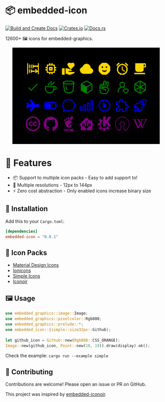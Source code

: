 # 📦 embedded-icon

[![Build and Create Docs](https://github.com/patrickelectric/embedded-icon/actions/workflows/doc.yml/badge.svg)](https://github.com/patrickelectric/embedded-icon/actions/workflows/doc.yml)
[![Crates.io](https://img.shields.io/crates/v/embedded_icon.svg)](https://crates.io/crates/embedded_icon)
[![Docs.rs](https://img.shields.io/badge/Doc-GH%20Pages-green)](https://patrickelectric.work/embedded-icon/embedded_icon/index.html)

12600+ 🖼 icons for embedded-graphics.

<p align="center">
  <img width="460" height="300" src="./doc/screenshot.png">
</p>

# 🚀 Features
- 📦 Support to multiple icon packs - Easy to add support to!
- 🎨 Multiple resolutions - 12px to 144px
- ⚡ Zero cost abstraction - Only enabled icons increase binary size

## 💾 Installation
Add this to your `Cargo.toml`:

```toml
[dependencies]
embedded-icon = "0.0.1"
```

## 🎨 Icon Packs
- [Material Design Icons](https://pictogrammers.com/library/mdi/)
- [Ionicons](https://ionic.io/ionicons/)
- [Simple Icons](https://simpleicons.org/)
- [Iconoir](https://iconoir.com/)

## 🖼 Usage
```rs
use embedded_graphics::image::Image;
use embedded_graphics::pixelcolor::Rgb888;
use embedded_graphics::prelude::*;
use embedded_icon::{simple::size32px::Github};

let github_icon = Github::new(Rgb888::CSS_ORANGE);
Image::new(github_icon, Point::new(10, 10)).draw(display).ok();
```

Check the example: `cargo run --example simple`
## 🤝 Contributing
Contributions are welcome! Please open an issue or PR on GitHub.

This project was inspired by [embedded-iconoir](https://github.com/Yandrik/embedded-iconoir).
